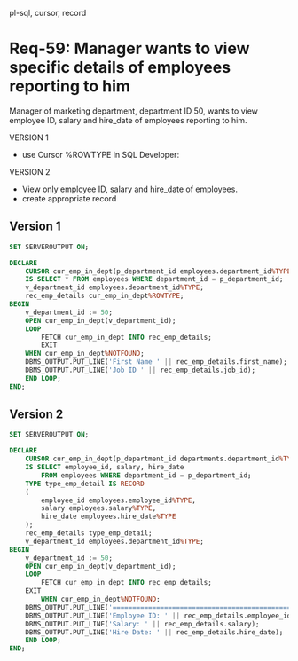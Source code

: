 pl-sql, cursor, record

# Req-59: Manager wants to view specific details of employees reporting to him
Manager of marketing department, department ID 50, wants to view employee ID, salary and hire_date of employees reporting to him.  

VERSION 1
- use Cursor %ROWTYPE in SQL Developer:

VERSION 2
- View only employee ID, salary and hire_date of employees. 
- create appropriate record

## Version 1

```sql
SET SERVEROUTPUT ON;

DECLARE 
    CURSOR cur_emp_in_dept(p_department_id employees.department_id%TYPE)
    IS SELECT * FROM employees WHERE department_id = p_department_id;
    v_department_id employees.department_id%TYPE;
    rec_emp_details cur_emp_in_dept%ROWTYPE;
BEGIN
    v_department_id := 50;
    OPEN cur_emp_in_dept(v_department_id);
    LOOP
        FETCH cur_emp_in_dept INTO rec_emp_details;
        EXIT
    WHEN cur_emp_in_dept%NOTFOUND;
    DBMS_OUTPUT.PUT_LINE('First Name ' || rec_emp_details.first_name);
    DBMS_OUTPUT.PUT_LINE('Job ID ' || rec_emp_details.job_id);
    END LOOP;
END;
```

## Version 2

```sql
SET SERVEROUTPUT ON;

DECLARE 
    CURSOR cur_emp_in_dept(p_department_id departments.department_id%TYPE)
    IS SELECT employee_id, salary, hire_date
        FROM employees WHERE department_id = p_department_id;
    TYPE type_emp_detail IS RECORD
    (
        employee_id employees.employee_id%TYPE,
        salary employees.salary%TYPE,
        hire_date employees.hire_date%TYPE
    );
    rec_emp_details type_emp_detail;
    v_department_id employees.department_id%TYPE;
BEGIN
    v_department_id := 50;
    OPEN cur_emp_in_dept(v_department_id);
    LOOP
        FETCH cur_emp_in_dept INTO rec_emp_details;
    EXIT
        WHEN cur_emp_in_dept%NOTFOUND;    
    DBMS_OUTPUT.PUT_LINE('==============================================');
    DBMS_OUTPUT.PUT_LINE('Employee ID: ' || rec_emp_details.employee_id);
    DBMS_OUTPUT.PUT_LINE('Salary: ' || rec_emp_details.salary);
    DBMS_OUTPUT.PUT_LINE('Hire Date: ' || rec_emp_details.hire_date);
    END LOOP;
END;
```